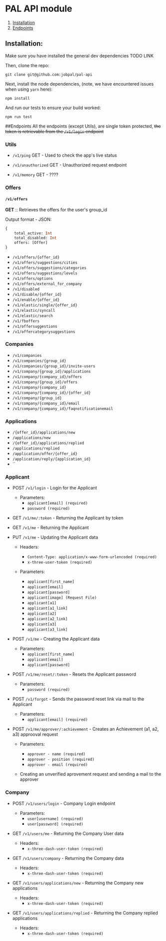 # PAL API module

1. [Installation](#installation)
2. [Endpoints](#endpoints)

## Installation:
Make sure you have installed the general dev dependencies TODO LINK

Then, clone the repo:
```
git clone git@github.com:jobpal/pal-api
```

Next, install the node dependencies, (note, we have encountered issues when using `yarn` here): 
```
npm install
```

And run our tests to ensure your build worked:
```
npm run test
```

##Endpoints
All the endpoints (except Utils), are single token protected, ~~the token is retrievable from the `/v1/login` endpoint~~

### Utils

-  `/v1/ping` 
GET - Used to check the app's live status

- `/v1/unauthorized` 
GET - Unauthorized request endpoint

- `/v1/memory`
GET - ????

### Offers

#### `/v1/offers`
**GET** :: Retrieves the offers for the user's group_id

Output format - JSON:
    
```graphql
{
    total_active: Int
    total_disabled: Int
    offers: [Offer]
}
```

- `/v1/offers/{offer_id}`
- `/v1/offers/suggestions/cities`
- `/v1/offers/suggestions/categories`
- `/v1/offers/suggestions/levels`
- `/v1/offers/options`
- `/v1/offers/external_for_company`
- `/v1/disabled`
- `/v1/disable/{offer_id}`
- `/v1/enable/{offer_id}`
- `/v1/elastic/single/{offer_id}`
- `/v1/elastic/syncall`
- `/v1/elastic/search`
- `/v1/fboffers`
- `/v1/offersuggestions`
- `/v1/offercategorysuggestions`

### Companies
- `/v1/companies`
- `/v1/companies/{group_id}`
- `/v1/companies/{group_id}/invite-users`
- `/v1/company/{group_id}/applications`
- `/v1/company/{company_id}/offers`
- `/v1/company/{group_id}/offers`
- `/v1/company/{company_id}`
- `/v1/company/{company_id}/{offer_id}`
- `/v1/company/{group_id}`
- `/v1/company/{company_id}/email`
- `/v1/company/{company_id}/faqnotificationemail`

### Applications
- `/{offer_id}/applications/new`
- `/applications/new`
- `/{offer_id}/applications/replied`
- `/applications/replied`
- `/application/offer/{offer_id}`
- `/application/reply/{application_id}`
- ``


### Applicant

* POST `/v1/login` - Login for the Applicant
    * Parameters:
        * `applicant[email] (required)`
        * `password (required)`

* GET `/v1/me/:token` - Returning the Applicant by token

* GET `/v1/me` - Returning the Applicant

* PUT `/v1/me` - Updating the Applicant data
    * Headers:
        * `Content-Type: application/x-www-form-urlencoded (required)`
        * `x-three-user-token (required)`

    * Parameters:
        * `applicant[first_name]`
        * `applicant[email]`
        * `applicant[password]`
        * `applicant[image] (Request File)`
        * `applicant[a1]`
        * `applicant[a1_link]`
        * `applicant[a2]`
        * `applicant[a2_link]`
        * `applicant[a3]`
        * `applicant[a3_link]`

* POST `/v1/me` - Creating the Applicant data
    * Parameters:
        * `applicant[first_name]`
        * `applicant[email]`
        * `applicant[password]`

* POST `/v1/me/reset/:token` - Resets the Applicant password
    * Parameters:
        * `password (required)`

* POST `/v1/forgot` - Sends the password reset link via mail to the Applicant
    * Parameters:
        * `applicant[email] (required)`

* POST `/v1/me/approver/:achievement` - Creates an Achievement (a1, a2, a3) approoval request
    * Parameters:
        * `approver - name (required)`
        * `approver - position (required)`
        * `approver - email (required)`

    * Creating an unverified aprovement request and sending a mail to the approver

### Company

* POST `/v1/users/login` - Company Login endpoint
    * Parameters:
        * `user[username] (required)`
        * `user[password] (required)`

* GET `/v1/users/me` - Returning the Company User data
    * Headers:
        * `x-three-dash-user-token (required)`

* GET `/v1/users/company` - Returning the Company data
    * Headers:
        * `x-three-dash-user-token (required)`

* GET `/v1/users/applications/new` - Returning the Company new applications
    * Headers:
        * `x-three-dash-user-token (required)`

* GET `/v1/users/applications/replied` - Returning the Company replied applications
    * Headers:
        * `x-three-dash-user-token (required)`
